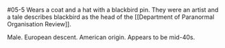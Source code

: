 #05-5
Wears a coat and a hat with a blackbird pin. They were an artist and a tale describes blackbird as the head of the [[Department of Paranormal Organisation Review]].

Male. European descent. American origin. Appears to be mid-40s.
